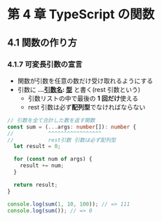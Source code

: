 # 第 4 章 TypeScript の関数

## 4.1 関数の作り方

### 4.1.7 可変長引数の宣言

- 関数が引数を任意の数だけ受け取れるようにする
- 引数に **...<ins>引数名</ins>: <ins>型</ins>** と書く(rest 引数という)
  - 引数リストの中で最後の **1 回だけ**使える
  - rest 引数は必ず**配列型**でなければならない

```ts
// 引数を全て合計した数を返す関数
const sum = (...args: number[]): number {
//           ^^^^^^^^^^^^^^^^^
//           rest引数 引数は必ず配列型
  let result = 0;

  for (const num of args) {
    result += num;
  }

  return result;
}

console.log(sum(1, 10, 100)); // => 111
console.log(sum()); // => 0
```

